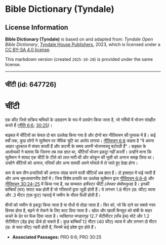 # Bible Dictionary (Tyndale)

## License Information

**Bible Dictionary (Tyndale)** is based on and adapted from: _Tyndale Open Bible Dictionary_, [Tyndale House Publishers](https://tyndaleopenresources.com/), 2023, which is licensed under a [CC BY-SA 4.0 license](https://creativecommons.org/licenses/by-sa/4.0/legalcode.en).

This markdown version (created `2025-10-20`) is provided under the same license.



--------------------------------

## चींटी (id: 647726)

चींटी
=====

एक कीट जिसे सक्रिय श्रमिकों के उदाहरण के रूप में उपयोग किया जाता है, जो गर्मियों में भोजन संग्रहीत करते हैं ([नीति 6:6](https://ref.ly/Prov6:6); [30:25](https://ref.ly/Prov30:25))।

बाइबल में चींटियों का केवल दो बार उल्लेख किया गया है और दोनों बार नीतिवचन की पुस्तक में है। कई वर्षों तक, कुछ लोगों ने सुलैमान पर जैविक त्रुटि का आरोप लगाया। [नीतिवचन 6:8](https://ref.ly/Prov6:8) कहता है "वे अपना आहार धूपकाल में संचय करती हैं और कटनी के समय अपनी भोजनवस्तु बटोरती हैं"। बाइबल के आलोचकों ने बताया कि जितना तब तक ज्ञात था, चींटियाँ भोजन इकट्ठा नहीं करतीं। उन्होंने माना कि सुलैमान ने शायद एक चींटी के टीले को लात मारी थी और कोकून की भूसी को अनाज समझ लिया था। उन्होंने चींटियों को अनाज, पत्तियाँ और अन्य सामग्री अपने घोंसले में ले जाते हुए देखा होगा।

कम से कम तीन प्रजातियों की अनाज\-संग्रह करने वाली चींटियाँ अब ज्ञात हैं। दो इस्राएल में पाई जाती हैं और अन्य भूमध्यसागरीय देशों में। जिस विशेष प्रजाति का उल्लेख सुलैमान द्वारा [नीतिवचन 6:6–8](https://ref.ly/Prov6:6-Prov6:8) और [नीतिवचन 30:24–25](https://ref.ly/Prov30:24-Prov30:25) में किया गया है, वह सम्भवतः हार्वेस्टर चींटी *(मेस्सर सेमीरूफुस)* है। इनकी बाम्बियाँ (घर) सपाट कक्ष होती हैं जो गलियारों द्वारा जुड़ी होती हैं। ये लगभग 1\.8 मीटर (छ: फीट) व्यास और .3 मीटर (एक फुट) गहराई में जमीन के भीतर फैली होती हैं।

बीजों को जमीन से इकट्ठा किया जाता है या पौधों से तोड़ा जाता है। सिर को, जो कि दाने का सबसे नरम हिस्सा होता है, बढ़ने से रोकने के लिए काट दिया जाता है। खोल और खाली कैप्सूल को बांबी के बाहर कचरे के ढेर पर फेंक दिया जाता है। व्यक्तिगत भण्डारगृह 12\.7 सेंटीमीटर (पाँच इंच) मोटे और 1\.2 सेंटीमीटर (डेढ़ इंच) ऊँचे हो सकते हैं। कुछ बाम्बियाँ 12 मीटर (40 फीट) व्यास में और लगभग दो मीटर (छ: से सात फीट) गहरी होती हैं, जिनमें कई प्रवेश द्वार होते हैं।

* **Associated Passages:** PRO 6:6; PRO 30:25

